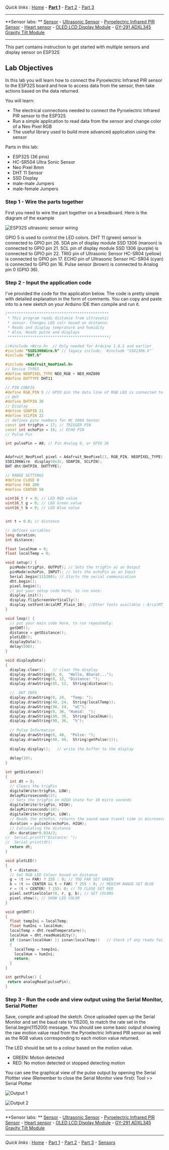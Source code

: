 
*Quick links :*
[Home](/README.md) - [**Part 1**](../part1/README.md) - [Part 2](../part2/README.md) - [Part 3](../part3/README.md)

***
**Sensor labs: ** [Sensor](README.md) - [Ultrasonic Sensor](ESP32S+Neopixel-LED+HC-SR04.md) - [Pyroelectric Infrared PIR Sensor](ESP32S+Neopixel-LED+PIR.md) - [Heart sensor](PULSE+RGB.md) - [OLED LCD Display Module](SSD1306_Display.md) - [GY-291 ADXL345 Gravity Tilt Module](GY-291_ADXL345_Gyroscope.md) 
<!-- - [**Whopper Sensors**](ESP32S+Pulse+Neopixel-LED+Ultrasonic+DHT11+Display.md)  -->
***

This part contains instruction to get started with multiple sensors and display sensor on ESP32S

## Lab Objectives

In this lab you will learn how to connect the Pyroelectric Infrared PIR sensor to the ESP32S board and how to access data from the sensor, then take actions based on the data returned.

You will learn:

- The electrical connections needed to connect the Pyroelectric Infrared PIR sensor to the ESP32S
- Run a simple application to read data from the sensor and change color of a Neo Pixel RGB
- The useful library used to build more advanced application using the sensor

Parts in this lab:

- ESP32S (36 pins)
- HC-SR504 Ultra Sonic Sensor
- Neo Pixel 8mm 
- DHT 11 Sensor
- SSD Display
- male-male Jumpers
- male-female Jumpers

### Step 1 - Wire the parts together

First you need to wire the part together on a breadboard. Here is the diagram of the example

![ESP32S ultrasonic sensor wiring](../images/ESP32S+Pulse+Neopixel-LED+Ultrasonic+DHT11+Display.png)

GPIO 5 is used to control the LED colors. DHT 11 (green) sensor is connected to GPIO pin 26. SDA pin of display module SSD 1306 (maroon) is connected to GPIO pin 21. SCL pin of display module SSD 1306 (purple) is connected to GPIO pin 22. TRIG pin of Ultrasonic Sensor HC-SR04 (yellow) is connected to GPIO pin 17. ECHO pin of Ultrasonic Sensor HC-SR04 (cyan) is connected to GPIO pin 16. Pulse sensor (brown) is connected to Analog pin 0 (GPIO 36).

### Step 2 - Input the application code

I've provided the code for the application below. The code is pretty simple with detailed explanation in the form of comments. You can copy and paste into to a new sketch on your Arduino IDE then compile and run it.


```C++
/*********************************************
 * This program reads distance from ultrasonic
 * sensor. Changes LED colr based on distance.
 * Reads and display temprature and humidity
 * Also, Reads pulse and displays
 *********************************************/

//#include <Wire.h>  // Only needed for Arduino 1.6.5 and earlier
#include "SSD1306Wire.h" // legacy include: `#include "SSD1306.h"`
#include "DHT.h"

#include <Adafruit_NeoPixel.h>
// Device TYPES
#define NEOPIXEL_TYPE NEO_RGB + NEO_KHZ800
#define DHTTYPE DHT11

// PIN CONFIG
#define RGB_PIN 5 // GPIO pin the data line of RGB LED is connected to
// DHT
#define DHTPIN 26
// Display
#define SDAPIN 21
#define SCLPIN 22
// defines pins numbers for HC SR04 Sensor
const int trigPin = 17; // TRIGGER PIN
const int echoPin = 16; // ECHO PIN
// Pulse Pin

int pulsePin = A0; // Pin Analog 0, or GPIO 36


Adafruit_NeoPixel pixel = Adafruit_NeoPixel(1, RGB_PIN, NEOPIXEL_TYPE);
SSD1306Wire  display(0x3c, SDAPIN, SCLPIN);
DHT dht(DHTPIN, DHTTYPE);

// RANGE SETTINGS
#define CLOSE 0
#define FAR 200
#define CENTER 50

uint16_t r = 0; // LED RED value
uint16_t g = 0; // LED Green value
uint16_t b = 0; // LED Blue value


int t = 0.0; // distance

// defines variables
long duration;
int distance;

float localHum = 0;
float localTemp = 0;

void setup() {
  pinMode(trigPin, OUTPUT); // Sets the trigPin as an Output
  pinMode(echoPin, INPUT); // Sets the echoPin as an Input
  Serial.begin(115200); // Starts the serial communication
  dht.begin();
  pixel.begin();
  // put your setup code here, to run once:
  display.init();
  display.flipScreenVertically();
  display.setFont(ArialMT_Plain_10); //Other fonts available : ArialMT_Plain_16; ArialMT_Plain_24; Or to generate custom fonts: http://oleddisplay.squix.ch/
}

void loop() {
  // put your main code here, to run repeatedly:
  getDHT();
  distance = getDistance();
  plotLED();
  displayData();
  delay(500);
}

void displayData()
{
  display.clear();   // clear the display
  display.drawString(0, 0,  "Hello, Bharat...");
  display.drawString(0, 12, "Distance: ");
  display.drawString(45, 12,  String(distance));

  //  DHT INFO
  display.drawString(0, 24,  "Temp: ");
  display.drawString(40, 24,  String(localTemp));
  display.drawString(90, 24,  "oC");
  display.drawString(0, 36, "Humid:  ");
  display.drawString(40, 36,  String(localHum));
  display.drawString(90, 36,  "%");
  
  // Pulse Information
  display.drawString(0, 48,  "Pulse: ");
  display.drawString(40, 48,  String(getPulse()));
  
  display.display();   // write the buffer to the display
  
  delay(10);
}

int getDistance() 
{
  int dt = 0;
  // Clears the trigPin
  digitalWrite(trigPin, LOW);
  delayMicroseconds(2);
  // Sets the trigPin on HIGH state for 10 micro seconds
  digitalWrite(trigPin, HIGH);
  delayMicroseconds(10);
  digitalWrite(trigPin, LOW);
  // Reads the echoPin, returns the sound wave travel time in microseconds
  duration = pulseIn(echoPin, HIGH);
  // Calculating the distance
  dt= duration*0.034/2;
//  Serial.printf("Distance: ");
//  Serial.print(dt);
  return dt;
}

void plotLED()
{
  t = distance;
  // Set RGB LED Colour based on distance
  g = (t >= FAR) ? 255 : 0; // TOO FAR SET GREEN
  b = (t >= CENTER && t < FAR) ? 255 : 0; // MEDIUM RANGE SET BLUE
  r = (t < CENTER) ? 255: 0; // TO CLOSE SET RED
  pixel.setPixelColor(0, r, g, b); // SET COLORS
  pixel.show(); // SHOW LED COLOR
}

void getDHT()
{
  float tempIni = localTemp;
  float humIni = localHum;
  localTemp = dht.readTemperature();
  localHum = dht.readHumidity();
  if (isnan(localHum) || isnan(localTemp))   // Check if any reads failed and exit early (to try again).
  {
    localTemp = tempIni;
    localHum = humIni;
    return;
  }
}

int getPulse() {
 return analogRead(pulsePin);   
}
```

### Step 3 - Run the code and view output using the Serial Monitor, Serial Plotter

Save, compile and upload the sketch.  Once uploaded open up the Serial Monitor and set the baud rate to 115200, to match the rate set in the Serial.begin(115200) message.  You should see some basic output showing the raw motion value read from the Pyroelectric Infrared PIR sensor as well as the RGB values corresponding to each motion value returned.  

The LED should be set to a colour based on the motion value.

- GREEN: Motion detected
- RED: No motion detected or stopped detecting motion

You can see the graphical view of the pulse output by opening the Serial Plottter view (Remember to close the Serial Monitor view first): Tool >> Serial Plotter

![Output 1](../images/ESP32S+Pulse+Neopixel-LED+Ultrasonic+DHT11+Display-output-1.jpg)

![Output 2](../images/ESP32S+Pulse+Neopixel-LED+Ultrasonic+DHT11+Display-output-2.jpg)

***
**Sensor labs: ** [Sensor](README.md) - [Ultrasonic Sensor](ESP32S+Neopixel-LED+HC-SR04.md) - [Pyroelectric Infrared PIR Sensor](ESP32S+Neopixel-LED+PIR.md) - [Heart sensor](PULSE+RGB.md) - [OLED LCD Display Module](SSD1306_Display.md) - [GY-291 ADXL345 Gravity Tilt Module](GY-291_ADXL345_Gyroscope.md) 
<!-- - [**Whopper Sensors**](ESP32S+Pulse+Neopixel-LED+Ultrasonic+DHT11+Display.md)  -->
***
*Quick links :*
[Home](/README.md) - [Part 1](../part1/README.md) - [Part 2](../part2/README.md) - [Part 3](../part3/README.md) - [Sensors](/en/sensors/README.md)